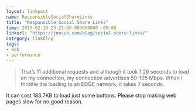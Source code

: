```yaml
---
layout: linkpost
name: ResponsibleSocialShareLinks
title: "Responsible Social Share Links"
time: 2015-02-10 23:21:00.003000000 -08:00
linkurl: "https://jonsuh.com/blog/social-share-links/"
category: linkblog
tags:
- web
- performance
---
```


<blockquote>
That’s 11 additional requests and although it took 1.29 seconds to load on my connection, my connection advertises 50-105 Mbps. When I throttle the loading to an EDGE network, it takes 7 seconds.
</blockquote>

<p>
    It can cost 183.7KB to load just some buttons. Please stop making web pages slow for no good reason.
</p>
